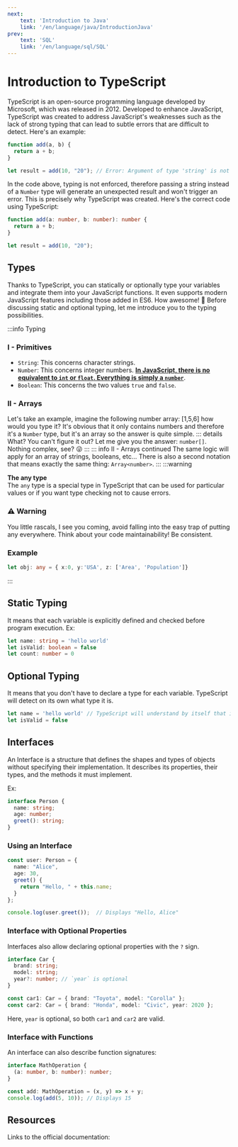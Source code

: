 ```yaml
---
next: 
    text: 'Introduction to Java'
    link: '/en/language/java/IntroductionJava'
prev: 
    text: 'SQL'
    link: '/en/language/sql/SQL'
---
```


# Introduction to TypeScript

TypeScript is an open-source programming language developed by Microsoft, which was released in 2012. Developed to enhance JavaScript, TypeScript was created to address JavaScript's weaknesses such as the lack of strong typing that can lead to subtle errors that are difficult to detect. Here's an example:
```js
function add(a, b) {
  return a + b;
}

let result = add(10, "20"); // Error: Argument of type 'string' is not assignable to parameter of type 'number'
```

In the code above, typing is not enforced, therefore passing a string instead of a `Number` type will generate an unexpected result and won't trigger an error. This is precisely why TypeScript was created. Here's the correct code using TypeScript:

```ts
function add(a: number, b: number): number {
  return a + b;
}

let result = add(10, "20"); 
```

## Types
Thanks to TypeScript, you can statically or optionally type your variables and integrate them into your JavaScript functions. It even supports modern JavaScript features including those added in ES6. How awesome! 💪
Before discussing static and optional typing, let me introduce you to the typing possibilities.

:::info Typing
### I - Primitives
- `String`: This concerns character strings.
- `Number`: This concerns integer numbers. **<u>In JavaScript, there is no equivalent to `int` or `float`. Everything is simply a `number`</u>**.
- `Boolean`: This concerns the two values `true` and `false`.
### II - Arrays
Let's take an example, imagine the following number array: [1,5,6] how would you type it? It's obvious that it only contains numbers and therefore it's a `Number` type, but it's an array so the answer is quite simple. 
::: details What? You can't figure it out?
Let me give you the answer: `number[]`. Nothing complex, see? 😜
:::
::: info II - Arrays continued
The same logic will apply for an array of strings, booleans, etc... There is also a second notation that means exactly the same thing: `Array<number>`.
:::
:::warning <h4 style="margin:0px;">The any type</h4>
The `any` type is a special type in TypeScript that can be used for particular values or if you want type checking not to cause errors.

### ⚠️ Warning 
You little rascals, I see you coming, avoid falling into the easy trap of putting any everywhere. Think about your code maintainability! Be consistent.

### Example
```ts
let obj: any = { x:0, y:'USA', z: ['Area', 'Population']}
```
:::


## Static Typing
It means that each variable is explicitly defined and checked before program execution.
Ex: 
```ts
let name: string = 'hello world'
let isValid: boolean = false
let count: number = 0
```
## Optional Typing
It means that you don't have to declare a type for each variable. TypeScript will detect on its own what type it is.

```ts
let name = 'hello world' // TypeScript will understand by itself that it's a string type
let isValid = false
```

## Interfaces
An Interface is a structure that defines the shapes and types of objects without specifying their implementation. It describes its properties, their types, and the methods it must implement.

Ex: 
```ts
interface Person {
  name: string;
  age: number;
  greet(): string;
}

```
### Using an Interface
```ts
const user: Person = {
  name: "Alice",
  age: 30,
  greet() {
    return "Hello, " + this.name;
  }
};

console.log(user.greet());  // Displays "Hello, Alice"
```
### Interface with Optional Properties
Interfaces also allow declaring optional properties with the `?` sign.

```ts
interface Car {
  brand: string;
  model: string;
  year?: number; // `year` is optional
}

const car1: Car = { brand: "Toyota", model: "Corolla" };
const car2: Car = { brand: "Honda", model: "Civic", year: 2020 };

```
Here, `year` is optional, so both `car1` and `car2` are valid.

### Interface with Functions
An interface can also describe function signatures:

```ts
interface MathOperation {
  (a: number, b: number): number;
}

const add: MathOperation = (x, y) => x + y;
console.log(add(5, 10)); // Displays 15
```
## Resources
Links to the official documentation: <u><a href="https://www.typescriptlang.org/" target="_blank"><Badge type="info" text="Documentation" /></a></u> 
